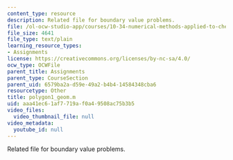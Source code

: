 ```yaml
---
content_type: resource
description: Related file for boundary value problems.
file: /ol-ocw-studio-app/courses/10-34-numerical-methods-applied-to-chemical-engineering-fall-2005/aaa41ec61af7719af0a49508ac75b3b5_polygon1_geom.m
file_size: 4641
file_type: text/plain
learning_resource_types:
- Assignments
license: https://creativecommons.org/licenses/by-nc-sa/4.0/
ocw_type: OCWFile
parent_title: Assignments
parent_type: CourseSection
parent_uid: 6579ba2a-d59e-49a2-b4b4-14584348cba6
resourcetype: Other
title: polygon1_geom.m
uid: aaa41ec6-1af7-719a-f0a4-9508ac75b3b5
video_files:
  video_thumbnail_file: null
video_metadata:
  youtube_id: null
---
```

Related file for boundary value problems.